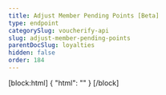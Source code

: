 ```yaml
---
title: Adjust Member Pending Points [Beta]
type: endpoint
categorySlug: voucherify-api
slug: adjust-member-pending-points
parentDocSlug: loyalties
hidden: false
order: 184
---
```

[block:html]
{
  "html": "<style>\n[title=\"Toggle library\"] { \n  display: none; }\n.LanguagePicker-divider { \n  display: none; }\n.Playground-section3VTXuaYZivJK > .APISectionHeader3LN_-QIR0m7x {\n  display: none; }\n.LanguagePicker-languages1qVVo_v6AlP9 {\n  display: none; }\nh1::after {\n content: \"BETA\";\n background-color: rgb(237, 117, 71);\n color: rgb(255, 255, 255);\n border-radius: 2rem;padding: 8px 13px 8px;\n white-space: nowrap;font-size:12px;\n}</style>"
}
[/block]
